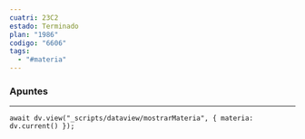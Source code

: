 ```yaml
---
cuatri: 23C2
estado: Terminado
plan: "1986"
codigo: "6606"
tags:
  - "#materia"
---
```

### Apuntes 
---
```dataviewjs
await dv.view("_scripts/dataview/mostrarMateria", { materia: dv.current() });
```